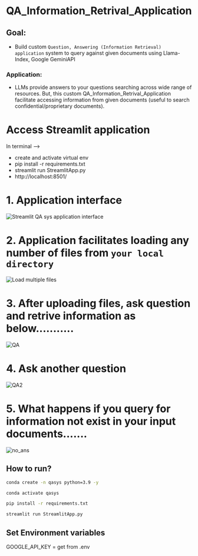
# QA_Information_Retrival_Application

## Goal: 
- Build custom `Question, Answering (Information Retrieval) application` system to query against given documents using Llama-Index, Google GeminiAPI     
### Application: 
- LLMs provide answers to your questions searching across wide range of resources. But, this custom QA_Information_Retrival_Application facilitate accessing information from given documents (useful to search confidential/proprietary documents).

# Access Streamlit application
In terminal -->
- create and activate virtual env
- pip install -r requirements.txt
- streamlit run StreamlitApp.py
- http://localhost:8501/
  
# 1. Application interface

![Streamlit QA sys application interface](https://github.com/malleswarigelli/QA_Information_Retrival_Application/assets/84688050/d84cef4c-17b7-45fa-aca5-23e9a1efb9e3)

# 2. Application facilitates loading any number of files from `your local directory`
![Load multiple files](https://github.com/malleswarigelli/QA_Information_Retrival_Application/assets/84688050/08dd0abf-5227-4c64-8f6f-8497c817f6ae)

# 3. After uploading files, ask question and retrive information as below...........
![QA](https://github.com/malleswarigelli/QA_Information_Retrival_Application/assets/84688050/938118ca-cc8e-4410-988f-c3c2f4027c89)

# 4. Ask another question
![QA2](https://github.com/malleswarigelli/QA_Information_Retrival_Application/assets/84688050/4e473f2c-c345-48cd-a18d-eb17cf39cf17)

# 5. What happens if you query for information not exist in your input documents.......
![no_ans](https://github.com/malleswarigelli/QA_Information_Retrival_Application/assets/84688050/97b4ffc9-5216-4fd6-8fd5-54433425a606)


## How to run?

```bash
conda create -n qasys python=3.9 -y
```

```bash
conda activate qasys
```

```bash
pip install -r requirements.txt
```

```bash
streamlit run StreamlitApp.py
```

## Set Environment variables
GOOGLE_API_KEY = get from .env 
